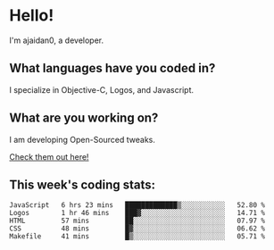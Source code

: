 # Hello!

I'm ajaidan0, a developer. 

## What languages have you coded in?

I specialize in Objective-C, Logos, and Javascript.

## What are you working on?

I am developing Open-Sourced tweaks.

[Check them out here!](https://github.com/ajaidan0/open-sourced-tweaks)

## This week's coding stats:
<!--START_SECTION:waka-->
```text
JavaScript   6 hrs 23 mins   █████████████▒░░░░░░░░░░░   52.80 % 
Logos        1 hr 46 mins    ███▓░░░░░░░░░░░░░░░░░░░░░   14.71 % 
HTML         57 mins         ██░░░░░░░░░░░░░░░░░░░░░░░   07.97 % 
CSS          48 mins         █▓░░░░░░░░░░░░░░░░░░░░░░░   06.62 % 
Makefile     41 mins         █▒░░░░░░░░░░░░░░░░░░░░░░░   05.71 % 
```
<!--END_SECTION:waka-->
